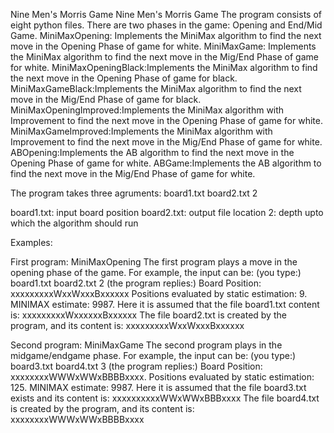 Nine Men's Morris Game
Nine Men's Morris Game The program consists of eight python files. There are two phases in the game: Opening and End/Mid Game. MiniMaxOpening: Implements the MiniMax algorithm to find the next move in the Opening Phase of game for white. MiniMaxGame: Implements the MiniMax algorithm to find the next move in the Mig/End Phase of game for white. MiniMaxOpeningBlack:Implements the MiniMax algorithm to find the next move in the Opening Phase of game for black. MiniMaxGameBlack:Implements the MiniMax algorithm to find the next move in the Mig/End Phase of game for black. MiniMaxOpeningImproved:Implements the MiniMax algorithm with Improvement to find the next move in the Opening Phase of game for white. MiniMaxGameImproved:Implements the MiniMax algorithm with Improvement to find the next move in the Mig/End Phase of game for white. ABOpening:Implements the AB algorithm to find the next move in the Opening Phase of game for white. ABGame:Implements the AB algorithm to find the next move in the Mig/End Phase of game for white.

The program takes three agruments: board1.txt board2.txt 2

board1.txt: input board position board2.txt: output file location 2: depth upto which the algorithm should run

Examples:

First program: MiniMaxOpening The first program plays a move in the opening phase of the game. For example, the input can be: (you type:) board1.txt board2.txt 2 (the program replies:) Board Position: xxxxxxxxxWxxWxxxBxxxxxx Positions evaluated by static estimation: 9. MINIMAX estimate: 9987. Here it is assumed that the file board1.txt content is: xxxxxxxxxWxxxxxxBxxxxxx The file board2.txt is created by the program, and its content is: xxxxxxxxxWxxWxxxBxxxxxx

Second program: MiniMaxGame The second program plays in the midgame/endgame phase. For example, the input can be: (you type:) board3.txt board4.txt 3 (the program replies:) Board Position: xxxxxxxxWWWxWWxBBBBxxxx. Positions evaluated by static estimation: 125. MINIMAX estimate: 9987. Here it is assumed that the file board3.txt exists and its content is: xxxxxxxxxxWWxWWxBBBxxxx The file board4.txt is created by the program, and its content is: xxxxxxxxWWWxWWxBBBBxxxx
